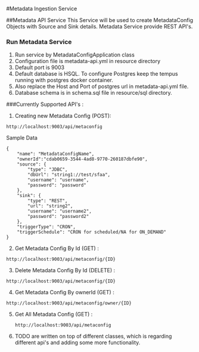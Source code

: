 #Metadata Ingestion Service

##Metadata API Service 
This Service will be used to create MetadataConfig Objects with Source and Sink details.
Metadata Service provide REST API's.

### Run Metadata Service
1. Run service by MetadataConfigApplication class
2. Configuration file is metadata-api.yml in resource directory
3. Default port is 9003
4. Default database is HSQL. To configure Postgres keep the tempus running with postgres docker container.
5. Also replace the Host and Port of postgres url in metadata-api.yml file.
6. Database schema is in schema.sql file in resource/sql directory.

###Currently Supported API's : 
1. Creating new Metadata Config (POST): 
```text
http://localhost:9003/api/metaconfig
```
Sample Data
```text
{
	"name": "MetadataConfigName",
	"ownerId":"cdab0659-3544-4ad8-9770-260187dbfe90",
	"source": {
		"type": "JDBC",
		"dbUrl": "string1://test/sfaa",
		"username": "username",
		"password": "password"
	},
	"sink": {
		"type": "REST",
		"url": "string2",
		"username": "username2",
		"password": "password2"
	},
	"triggerType": "CRON",
	"triggerSchedule": "CRON for scheduled/NA for ON_DEMAND"
}
```
2.  Get Metadata Config By Id (GET) :
```text
http://localhost:9003/api/metaconfig/{ID}
```
3. Delete Metadata Config By Id (DELETE) :
```text
http://localhost:9003/api/metaconfig/{ID}
```
4. Get Metadata Config By ownerId (GET) :
  ```text
  http://localhost:9003/api/metaconfig/owner/{ID}
  ```
5. Get All Metadata Config  (GET) :
    ```text
    http://localhost:9003/api/metaconfig
    ```

6. TODO are written on top of different classes, which is regarding different api's and adding some more functionality.

